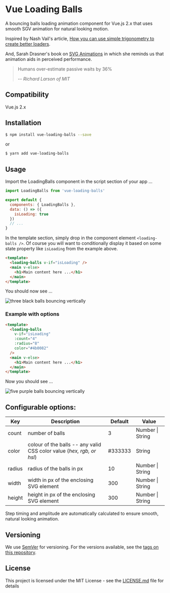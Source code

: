 # Vue Loading Balls

A bouncing balls loading animation component for Vue.js 2.x that uses smooth SGV animation for natural looking motion.

Inspired by Nash Vail's article, [How you can use simple trigonometry to create better loaders](https://www.codementor.io/nashvail/how-you-can-use-simple-trigonometry-to-create-better-loaders-jntt54acz).

And, Sarah Drasner's book on [SVG Animations](http://shop.oreilly.com/product/0636920045335.do) in which she reminds us that animation aids in perceived performance.

> Humans over-estimate passive waits by 36%
>
> -- _Richard Larson of MIT_

## Compatibility

Vue.js 2.x

## Installation

```bash
$ npm install vue-loading-balls --save
```

or

```bash
$ yarn add vue-loading-balls
```

## Usage

Import the LoadingBalls component in the script section of your app ...

```js
import LoadingBalls from 'vue-loading-balls'

export default {
  components: { LoadingBalls },
  data: () => ({
    isLoading: true
  })
  // ...
}
```

In the template section, simply drop in the component element `<loading-balls />`. Of course you will want to conditionally display it based on some state property like `isLoading` from the example above.

```html
<template>
  <loading-balls v-if="isLoading" />
  <main v-else>
    <h1>Main content here ...</h1>
  </main>
</template>
```

You should now see ...

![three black balls bouncing vertically](https://github.com/rlmckenney/vue-loading-balls/raw/master/public/loading-balls-3-black.gif)

### Example with options

```html
<template>
  <loading-balls
    v-if="isLoading"
    :count="4"
    :radius="8"
    color="#4b0082"
  />
  <main v-else>
    <h1>Main content here ...</h1>
  </main>
</template>
```

Now you should see ...

![five purple balls bouncing vertically](https://github.com/rlmckenney/vue-loading-balls/raw/master/public/loading-balls-5-purple.gif)

## Configurable options:

| Key    | Description                                                           | Default | Value            |
| ------ | --------------------------------------------------------------------- | ------- | ---------------- |
| count  | number of balls                                                       | 3       | Number \| String |
| color  | colour of the balls -- any valid CSS color value (_hex, rgb, or hsl_) | #333333 | String           |
| radius | radius of the balls in px                                             | 10      | Number \| String |
| width  | width in px of the enclosing SVG element                              | 300     | Number \| String |
| height | height in px of the enclosing SVG element                             | 300     | Number \| String |

Step timing and amplitude are automatically calculated to ensure smooth, natural looking animation.

## Versioning

We use [SemVer](https://semver.org) for versioning. For the versions available, see the [tags on this repository](https://github.com/rlmckenney/vue-loading-balls/tags).

## License

This project is licensed under the MIT License - see the [LICENSE.md](https://github.com/rlmckenney/vue-loading-balls/LICENSE.md) file for details
